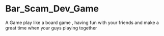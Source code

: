 # Bar_Scam_Dev_Game
A Game play like a board game , having fun with your friends and make a great time when your guys playing together
